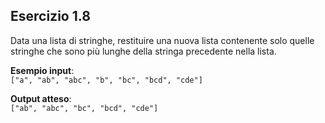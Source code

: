 ## Esercizio 1.8

Data una lista di stringhe, restituire una nuova lista contenente solo quelle stringhe che sono più lunghe della stringa precedente nella lista.

**Esempio input**:  
`["a", "ab", "abc", "b", "bc", "bcd", "cde"]`

**Output atteso**:  
`["ab", "abc", "bc", "bcd", "cde"]`